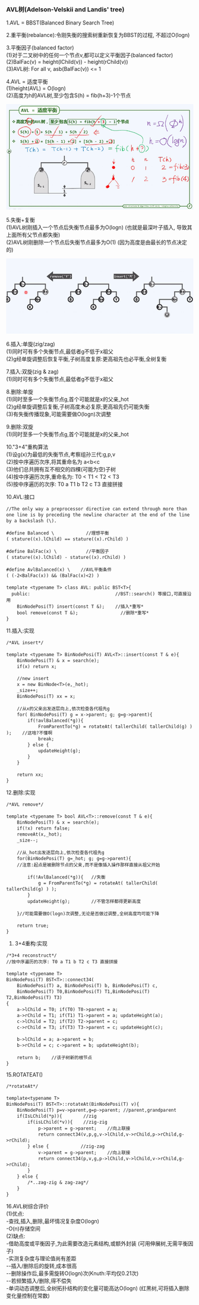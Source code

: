 ### AVL树\(Adelson-Velskii and Landis' tree\)

1.AVL = BBST\(Balanced Binary Search Tree\)

2.重平衡\(rebalance\):令刚失衡的搜索树重新恢复为BBST的过程, 不超过O\(logn\)

3.平衡因子\(balanced factor\)  
\(1\)对于二叉树中的任何一个节点v,都可以定义平衡因子\(balanced factor\)  
\(2\)BalFac\(v\) = height\(lChild\(v\)\) - height\(rChild\(v\)\)  
\(3\)AVL树: For all v, asb\(BalFac\(v\)\) &lt;= 1

4.AVL = 适度平衡  
\(1\)height\(AVL\) = O\(logn\)  
\(2\)高度为h的AVL树,至少包含S\(h\) = fib\(h+3\)-1个节点

![](/assets/AVL_fib.png)

5.失衡+复衡  
\(1\)AVL树刚插入一个节点后失衡节点最多为O\(logn\) \(也就是最深叶子插入, 导致其上面所有父节点都失衡\)  
\(2\)AVL树刚删除一个节点后失衡节点最多为O\(1\) \(因为高度是由最长的节点决定的\)

![](/assets/AVL_insert_remove.png)

6.插入:单旋\(zig/zag\)  
\(1\)同时可有多个失衡节点,最低者g不低于x祖父  
\(2\)g经单旋调整后恢复平衡,子树高度复原:更高祖先也必平衡,全树复衡

7.插入:双旋\(zig & zag\)  
\(1\)同时可有多个失衡节点,最低者g不低于x祖父

8.删除:单旋  
\(1\)同时至多一个失衡节点g,首个可能就是x的父亲\_hot  
\(2\)g经单旋调整后复衡,子树高度未必复原;更高祖先仍可能失衡  
\(3\)有失衡传播现象,可能需要做O\(logn\)次调整

9.删除:双旋  
\(1\)同时至多一个失衡节点g,首个可能就是x的父亲\_hot

10."3+4"重构算法  
\(1\)设g\(x\)为最低的失衡节点,考察组孙三代:g,p,v  
\(2\)按中序遍历次序,将其重命名为 a&lt;b&lt;c  
\(3\)他们总共拥有互不相交的四棵\(可能为空\)子树  
\(4\)按中序遍历次序,重命名为: T0 &lt; T1 &lt; T2 &lt; T3  
\(5\)按中序遍历的次序: T0 a T1 b T2 c T3 直接拼接

10.AVL:接口

```
//The only way a preprocessor directive can extend through more than one line is by preceding the newline character at the end of the line by a backslash (\).

#define Balanced \            //理想平衡
( stature((x).lChild) == stature((x).rChild) )

#define BalFac(x) \           //平衡因子
( stature((x).lChild) - stature((x).rChild) )

#define AvlBalanced(x) \    //AVL平衡条件
( (-2<BalFac(x)) && (BalFac(x)<2) )

template <typename T> class AVL: public BST<T>{
  public:                                //BST::search() 等接口,可直接沿用
    BinNodePosi(T) insert(const T &);    //插入*重写*
    bool remove(const T &);                //删除*重写*
}
```

11.插入:实现

```
/*AVL insert*/

template <typename T> BinNodePosi(T) AVL<T>::insert(const T & e){
    BinNodePosi(T) & x = search(e);
    if(x) return x;

    //new insert
    x = new BinNode<T>(e,_hot);
    _size++;
    BinNodePosi(T) xx = x;

    //从x的父亲出发逐层向上,依次检查各代祖先g
    for( BinNodePosi(T) g = x->parent; g; g=g->parent){
        if(!avlBalanced(*g)){
            FromParentTo(*g) = rotateAt( tallerChild( tallerChild(g) ) );    //这啥?不懂啊
            break;
        } else {
            updateHeight(g);
        }
    }

    return xx;
}
```

12.删除:实现

```
/*AVL remove*/

template <typename T> bool AVL<T>::remove(const T & e){
    BinNodePosi(T) & x = search(e);
    if(!x) return false;
    removeAt(x,_hot);
    _size--;

    //从_hot出发逐层向上,依次检查各代祖先g
    for(BinNodePosi(T) g=_hot; g; g=g->parent){
    //注意:起点是被删除节点的父亲,而不是像插入操作那样直接从祖父开始

        if(!AvlBalanced(*g)){   //失衡
            g = FromParentTo(*g) = rotateAt( tallerChild( tallerChild(g) ) );
        }
        updateHeight(g);        //不管怎样都得更新高度

    }//可能需要做O(logn)次调整,无论是否做过调整,全树高度均可能下降

    return true;
}
```

1. 3+4重构:实现

```
/*3+4 reconstruct*/
//按中序遍历的次序: T0 a T1 b T2 c T3 直接拼接

template <typename T> 
BinNodePosi(T) BST<T>::connect34(
    BinNodePosi(T) a, BinNodePosi(T) b, BinNodePosi(T) c,
    BinNodePosi(T) T0,BinNodePosi(T) T1,BinNodePosi(T) T2,BinNodePosi(T) T3)
{
    a->lChild = T0; if(T0) T0->parent = a;
    a->rChild = T1; if(T1) T1->parent = a; updateHeight(a);
    c->lChild = T2; if(T2) T2->parent = c;
    c->rChild = T3; if(T3) T3->parent = c; updateHeight(c);

    b->lChild = a; a->parent = b;
    b->rChild = c; c->parent = b; updateHeight(b);

    return b;    //该子树新的根节点
}
```

15.ROTATEAT\(\)

```
/*rotateAt*/

template<typename T>
BinNodePosi(T) BST<T>::rotateAt(BinNodePosi(T) v){
    BinNodePosi(T) p=v->parent,g=p->parent; //parent,grandparent
    if(IsLChild(*p)){        //zig
        if(isLChild(*v)){    //zig-zig
            p->parent = g->parent;    //向上联接
            return connect34(v,p,g,v->lChild,v->rChild,p->rChild,g->rChild);
        } else {            //zig-zag
            v->parent = g->parent;    //向上联接
            return connect34(p,v,g,p->lChild,v->lChild,v->rChild,g->rChild);
        }
    } else {
        /*..zag-zig & zag-zag*/
    }
}
```

16.AVL树综合评价  
\(1\)优点:  
-查找,插入,删除,最坏情况复杂度O\(logn\)  
-O\(n\)存储空间  
\(2\)缺点:  
-借助高度或平衡因子,为此需要改造元素结构,或额外封装 \(可用伸展树,无需平衡因子\)  
-实测复杂度与理论值尚有差距  
--插入/删除后的旋转,成本很高  
--删除操作后,最多需旋转O\(logn\)次\(Knuth:平均仅0.21次\)  
--若频繁插入/删除,得不偿失  
-单词动态调整后,全树拓扑结构的变化量可能高达O\(logn\) \(红黑树,可将插入删除变化量控制在常数\)

